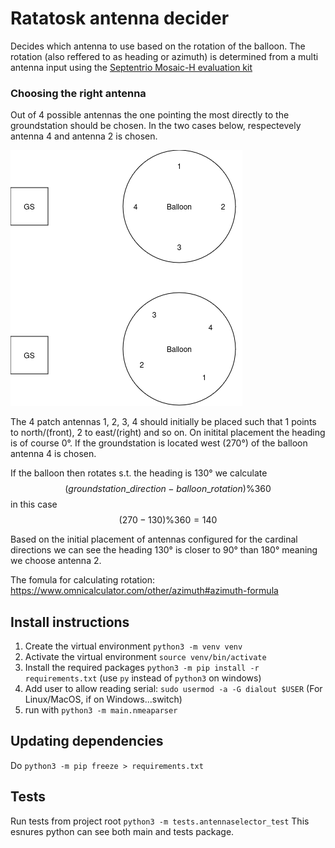 # Ratatosk antenna decider
Decides which antenna to use based on the rotation of the balloon. The rotation (also reffered to as heading or azimuth) is determined from a multi antenna input using the [Septentrio Mosaic-H evaluation kit](https://www.septentrio.com/en/products/gnss-receivers/gnss-receiver-modules/mosaic-h-evaluation-kit) 

### Choosing the right antenna
Out of 4 possible antennas the one pointing the most directly to the groundstation should be chosen. In the two cases below, respectevely antenna 4 and antenna 2 is chosen. 

![balloon_rotation](balloon_rotation.png)

The 4 patch antennas 1, 2, 3, 4 should initially be placed such that 1 points to north/(front), 2 to east/(right) and so on. On initital placement the heading is of course 0°. If the groundstation is located west (270°) of the balloon antenna 4 is chosen. 

If the balloon then rotates s.t. the heading is 130° we calculate 
$$(groundstation\_direction - balloon\_rotation) \% 360 $$
 in this case 
 $$ (270 - 130) \% 360 =140 $$

Based on the initial placement of antennas configured for the cardinal directions we can see the heading 130° is closer to 90° than 180° meaning we choose antenna 2.  



The fomula for calculating rotation: https://www.omnicalculator.com/other/azimuth#azimuth-formula

## Install instructions
1. Create the virtual environment `python3 -m venv venv`
2. Activate the virtual environment `source venv/bin/activate`
3. Install the required packages `python3 -m pip install -r requirements.txt` (use `py` instead of `python3` on windows) 
4. Add user to allow reading serial: `sudo usermod -a -G dialout $USER` (For Linux/MacOS, if on Windows...switch)
5. run with `python3 -m main.nmeaparser`

## Updating dependencies
Do `python3 -m pip freeze > requirements.txt`

## Tests
Run tests from project root `python3 -m tests.antennaselector_test`
This esnures python can see both main and tests package. 